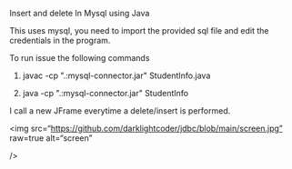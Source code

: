 Insert and delete In Mysql using Java

This uses mysql, you need to import the provided sql file and edit the credentials in the program.

To run issue the following commands

1. javac -cp ".:mysql-connector.jar" StudentInfo.java

2. java -cp ".:mysql-connector.jar" StudentInfo

I call a new JFrame everytime a delete/insert is performed. 

<img
src=“https://github.com/darklightcoder/jdbc/blob/main/screen.jpg”
raw=true
alt=“screen”

/>
